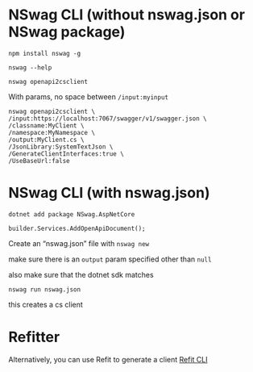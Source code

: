 # NSwag CLI (without nswag.json or NSwag package)

`npm install nswag -g`

`nswag --help`

`nswag openapi2csclient`

With params, no space between `/input:myinput`
```
nswag openapi2csclient \
/input:https://localhost:7067/swagger/v1/swagger.json \
/classname:MyClient \
/namespace:MyNamespace \
/output:MyClient.cs \
/JsonLibrary:SystemTextJson \
/GenerateClientInterfaces:true \
/UseBaseUrl:false
```

# NSwag CLI (with nswag.json)
`dotnet add package NSwag.AspNetCore`

`builder.Services.AddOpenApiDocument();`

Create an “nswag.json” file with
`nswag new`

make sure there is an `output` param specified other than `null`

also make sure that the dotnet sdk matches

`nswag run nswag.json`

this creates a cs client

# Refitter

Alternatively, you can use Refit to generate a client
[Refit CLI](https://refitter.github.io/articles/cli-tool.html)

